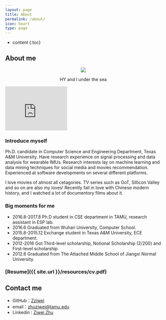 ```yaml
---
layout: page
title: About
permalink: /about/
icon: heart
type: page
---
```


* content
{:toc}

## About me
<div style="text-align: center;"><img src="https://zziwei.github.io/resources/me.PNG"/></div>
<p style="text-align: center;"><a herf="https://www.yuehe-aurora.com/">HY</a> and I under the sea</p>

<iframe src="https://githubbadge.appspot.com/Zziwei?s=1" style="border: 0;height: 142px;width: 200px;overflow: hidden;" frameBorder="0"></iframe>

### Introduce myself
Ph.D. candidate in Computer Science and Engineering Department, Texas A&M University. Have research experience on signal processing and data analysis for wearable IMUs. Research interests lay on machine learning and data mining techniques for social media and movies recommendation. Experienced at software developments on several different platforms.

I love movies of almost all cetagories. TV series such as GoT, Sillicon Valley and so on are also my loves! Recently fall in love with Chinese modern history, and I watched a lot of documentory films about it.

### Big moments for me
* 2016.8-2017.8 Ph.D student in CSE department in TAMU, research assistant in ESP lab.
* 2016.6 Graduated from Wuhan University, Computer School.
* 2015.8-2015.12 Exchange student in Texas A&M University, ECE department.
* 2012-2016 Got Third-level scholarship, Notional Scholarship (2/200) and First-level scholarship
* 2012.6 Graduated from The Attached Middle School of Jiangxi Normal University.

### [Resume]({{ site.url }}/resources/cv.pdf)

## Contact me

* GitHub：[Zziwei](https://github.com/Zziwei)
* email：zhuziwei@tamu.edu
* Linkedin : [Ziwei Zhu](https://www.linkedin.com/in/ziwei-zhu-a47bb68b/)